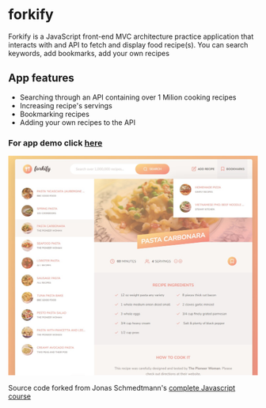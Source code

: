 # forkify
Forkify is a JavaScript front-end MVC architecture practice application that interacts with and API to fetch and display food recipe(s).
You can search keywords, add bookmarks, add your own recipes  
  
## App features
- Searching through an API containing over 1 Milion cooking recipes
- Increasing recipe's servings
- Bookmarking recipes
- Adding your own recipes to the API
  
### For app demo click [here](https://forkify-wisie.netlify.app/)  
![app_screenshot](https://github.com/Wisieneu/forkify/blob/master/app_screenshot.jpg?raw=true)

Source code forked from Jonas Schmedtmann's [complete Javascript course](https://github.com/jonasschmedtmann/complete-javascript-course/)
